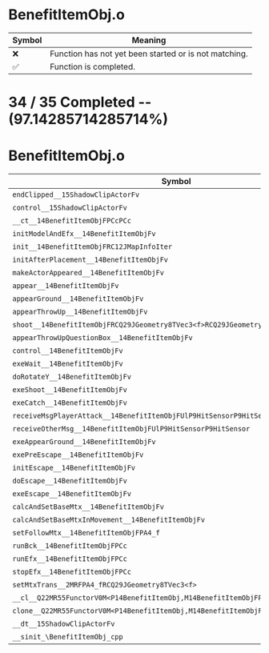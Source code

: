 # BenefitItemObj.o
| Symbol | Meaning 
| ------------- | ------------- 
| :x: | Function has not yet been started or is not matching. 
| :white_check_mark: | Function is completed. 


# 34 / 35 Completed -- (97.14285714285714%)
# BenefitItemObj.o
| Symbol | Decompiled? |
| ------------- | ------------- |
| `endClipped__15ShadowClipActorFv` | :white_check_mark: |
| `control__15ShadowClipActorFv` | :white_check_mark: |
| `__ct__14BenefitItemObjFPCcPCc` | :white_check_mark: |
| `initModelAndEfx__14BenefitItemObjFv` | :white_check_mark: |
| `init__14BenefitItemObjFRC12JMapInfoIter` | :white_check_mark: |
| `initAfterPlacement__14BenefitItemObjFv` | :white_check_mark: |
| `makeActorAppeared__14BenefitItemObjFv` | :white_check_mark: |
| `appear__14BenefitItemObjFv` | :white_check_mark: |
| `appearGround__14BenefitItemObjFv` | :white_check_mark: |
| `appearThrowUp__14BenefitItemObjFv` | :white_check_mark: |
| `shoot__14BenefitItemObjFRCQ29JGeometry8TVec3<f>RCQ29JGeometry8TVec3<f>b` | :white_check_mark: |
| `appearThrowUpQuestionBox__14BenefitItemObjFv` | :white_check_mark: |
| `control__14BenefitItemObjFv` | :white_check_mark: |
| `exeWait__14BenefitItemObjFv` | :x: |
| `doRotateY__14BenefitItemObjFv` | :white_check_mark: |
| `exeShoot__14BenefitItemObjFv` | :white_check_mark: |
| `exeCatch__14BenefitItemObjFv` | :white_check_mark: |
| `receiveMsgPlayerAttack__14BenefitItemObjFUlP9HitSensorP9HitSensor` | :white_check_mark: |
| `receiveOtherMsg__14BenefitItemObjFUlP9HitSensorP9HitSensor` | :white_check_mark: |
| `exeAppearGround__14BenefitItemObjFv` | :white_check_mark: |
| `exePreEscape__14BenefitItemObjFv` | :white_check_mark: |
| `initEscape__14BenefitItemObjFv` | :white_check_mark: |
| `doEscape__14BenefitItemObjFv` | :white_check_mark: |
| `exeEscape__14BenefitItemObjFv` | :white_check_mark: |
| `calcAndSetBaseMtx__14BenefitItemObjFv` | :white_check_mark: |
| `calcAndSetBaseMtxInMovement__14BenefitItemObjFv` | :white_check_mark: |
| `setFollowMtx__14BenefitItemObjFPA4_f` | :white_check_mark: |
| `runBck__14BenefitItemObjFPCc` | :white_check_mark: |
| `runEfx__14BenefitItemObjFPCc` | :white_check_mark: |
| `stopEfx__14BenefitItemObjFPCc` | :white_check_mark: |
| `setMtxTrans__2MRFPA4_fRCQ29JGeometry8TVec3<f>` | :white_check_mark: |
| `__cl__Q22MR55FunctorV0M<P14BenefitItemObj,M14BenefitItemObjFPCvPv_v>CFv` | :white_check_mark: |
| `clone__Q22MR55FunctorV0M<P14BenefitItemObj,M14BenefitItemObjFPCvPv_v>CFP7JKRHeap` | :white_check_mark: |
| `__dt__15ShadowClipActorFv` | :white_check_mark: |
| `__sinit_\BenefitItemObj_cpp` | :white_check_mark: |
